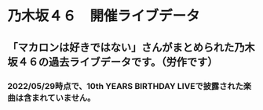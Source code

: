 # 乃木坂４６　開催ライブデータ
## 「マカロンは好きではない」さんがまとめられた乃木坂４６の過去ライブデータです。（労作です）
### 2022/05/29時点で、10th YEARS BIRTHDAY LIVEで披露された楽曲は含まれていません。
